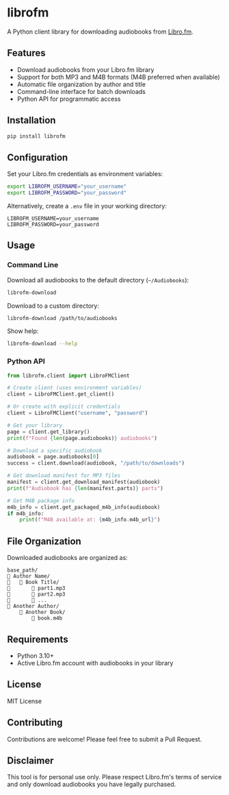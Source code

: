 # librofm

A Python client library for downloading audiobooks from [Libro.fm](https://libro.fm).

## Features

- Download audiobooks from your Libro.fm library
- Support for both MP3 and M4B formats (M4B preferred when available)
- Automatic file organization by author and title
- Command-line interface for batch downloads
- Python API for programmatic access

## Installation

```bash
pip install librofm
```

## Configuration

Set your Libro.fm credentials as environment variables:

```bash
export LIBROFM_USERNAME="your_username"
export LIBROFM_PASSWORD="your_password"
```

Alternatively, create a `.env` file in your working directory:

```
LIBROFM_USERNAME=your_username
LIBROFM_PASSWORD=your_password
```

## Usage

### Command Line

Download all audiobooks to the default directory (`~/Audiobooks`):

```bash
librofm-download
```

Download to a custom directory:

```bash
librofm-download /path/to/audiobooks
```

Show help:

```bash
librofm-download --help
```

### Python API

```python
from librofm.client import LibroFMClient

# Create client (uses environment variables)
client = LibroFMClient.get_client()

# Or create with explicit credentials
client = LibroFMClient("username", "password")

# Get your library
page = client.get_library()
print(f"Found {len(page.audiobooks)} audiobooks")

# Download a specific audiobook
audiobook = page.audiobooks[0]
success = client.download(audiobook, "/path/to/downloads")

# Get download manifest for MP3 files
manifest = client.get_download_manifest(audiobook)
print(f"Audiobook has {len(manifest.parts)} parts")

# Get M4B package info
m4b_info = client.get_packaged_m4b_info(audiobook)
if m4b_info:
    print(f"M4B available at: {m4b_info.m4b_url}")
```

## File Organization

Downloaded audiobooks are organized as:
```
base_path/
   Author Name/
      Book Title/
          part1.mp3
          part2.mp3
          ...
   Another Author/
       Another Book/
           book.m4b
```

## Requirements

- Python 3.10+
- Active Libro.fm account with audiobooks in your library

## License

MIT License

## Contributing

Contributions are welcome! Please feel free to submit a Pull Request.

## Disclaimer

This tool is for personal use only. Please respect Libro.fm's terms of service and only download audiobooks you have legally purchased.